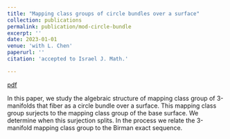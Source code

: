 ```yaml
---
title: "Mapping class groups of circle bundles over a surface"
collection: publications
permalink: publication/mod-circle-bundle
excerpt: ''
date: 2023-01-01
venue: 'with L. Chen'
paperurl: ''
citation: 'accepted to Israel J. Math.'

---
```


[pdf](http://bena-tshishiku.github.io/files/papers/mod-circle-bundle.pdf)

In this paper, we study the algebraic structure of mapping class group 
of 3-manifolds that fiber as a circle bundle over a surface. 
This mapping class group surjects to the mapping class group of the base surface. 
We determine when this surjection splits. In the process we relate the 3-manifold 
mapping class group to the Birman exact sequence. 


